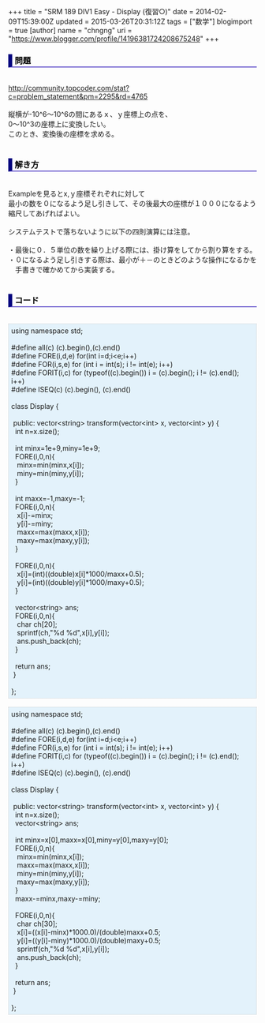 +++
title = "SRM 189 DIV1 Easy - Display (復習○)"
date = 2014-02-09T15:39:00Z
updated = 2015-03-26T20:31:12Z
tags = ["数学"]
blogimport = true 
[author]
	name = "chngng"
	uri = "https://www.blogger.com/profile/14196381724208675248"
+++

<div dir="ltr" style="text-align: left;" trbidi="on"><h3 style="border-bottom: 2px solid slateblue; border-left: 8px solid navy; color: black; padding: 0px 0px 1px 5px;">問題 </h3><br /><a href="http://community.topcoder.com/stat?c=problem_statement&amp;pm=2295&amp;rd=4765" target="_blank">http://community.topcoder.com/stat?c=problem_statement&amp;pm=2295&amp;rd=4765</a><br /><br />縦横が-10^6～10^6の間にあるｘ、ｙ座標上の点を、<br />0～10^3の座標上に変換したい。<br />このとき、変換後の座標を求める。<br /><br /><h3 style="border-bottom: 2px solid slateblue; border-left: 8px solid navy; color: black; padding: 0px 0px 1px 5px;">解き方 </h3><br />Exampleを見るとx,ｙ座標それぞれに対して<br />最小の数を０になるよう足し引きして、その後最大の座標が１０００になるよう縮尺してあげればよい。<br /><br />システムテストで落ちないように以下の四則演算には注意。<br /><br />・最後に０．５単位の数を繰り上げる際には、掛け算をしてから割り算をする。<br />・０になるよう足し引きする際は、最小が＋－のときどのような操作になるかを<br />　手書きで確かめてから実装する。<br /><br /><h3 style="border-bottom: 2px solid slateblue; border-left: 8px solid navy; color: black; padding: 0px 0px 1px 5px;">コード </h3><br /><div style="background-color: #e3f2fb; border: 1px dotted #CCCCCC; padding: 5px;">using namespace std;<br /><br />#define all(c) (c).begin(),(c).end()<br />#define FORE(i,d,e) for(int i=d;i&lt;e;i++)<br />#define FOR(i,s,e) for (int i = int(s); i != int(e); i++)<br />#define FORIT(i,c) for (typeof((c).begin()) i = (c).begin(); i != (c).end(); i++)<br />#define ISEQ(c) (c).begin(), (c).end()<br /><br />class Display {<br /><br /><span class="Apple-tab-span" style="white-space: pre;"> </span>public: vector&lt;string&gt; transform(vector&lt;int&gt; x, vector&lt;int&gt; y) {<br /><span class="Apple-tab-span" style="white-space: pre;">  </span>int n=x.size();<br /><br /><span class="Apple-tab-span" style="white-space: pre;">  </span>int minx=1e+9,miny=1e+9;<br /><span class="Apple-tab-span" style="white-space: pre;">  </span>FORE(i,0,n){<br /><span class="Apple-tab-span" style="white-space: pre;">   </span>minx=min(minx,x[i]);<br /><span class="Apple-tab-span" style="white-space: pre;">   </span>miny=min(miny,y[i]);<br /><span class="Apple-tab-span" style="white-space: pre;">  </span>}<br /><br /><span class="Apple-tab-span" style="white-space: pre;">  </span>int maxx=-1,maxy=-1;<br /><span class="Apple-tab-span" style="white-space: pre;">  </span>FORE(i,0,n){<br /><span class="Apple-tab-span" style="white-space: pre;">   </span>x[i]-=minx;<br /><span class="Apple-tab-span" style="white-space: pre;">   </span>y[i]-=miny;<br /><span class="Apple-tab-span" style="white-space: pre;">   </span>maxx=max(maxx,x[i]);<br /><span class="Apple-tab-span" style="white-space: pre;">   </span>maxy=max(maxy,y[i]);<br /><span class="Apple-tab-span" style="white-space: pre;">  </span>}<br /><br /><span class="Apple-tab-span" style="white-space: pre;">  </span>FORE(i,0,n){<br /><span class="Apple-tab-span" style="white-space: pre;">   </span>x[i]=(int)((double)x[i]*1000/maxx+0.5);<br /><span class="Apple-tab-span" style="white-space: pre;">   </span>y[i]=(int)((double)y[i]*1000/maxy+0.5);<br /><span class="Apple-tab-span" style="white-space: pre;">  </span>}<br /><br /><span class="Apple-tab-span" style="white-space: pre;">  </span>vector&lt;string&gt; ans;<br /><span class="Apple-tab-span" style="white-space: pre;">  </span>FORE(i,0,n){<br /><span class="Apple-tab-span" style="white-space: pre;">   </span>char ch[20];<br /><span class="Apple-tab-span" style="white-space: pre;">   </span>sprintf(ch,"%d %d",x[i],y[i]);<br /><span class="Apple-tab-span" style="white-space: pre;">   </span>ans.push_back(ch);<br /><span class="Apple-tab-span" style="white-space: pre;">  </span>}<br /><br /><span class="Apple-tab-span" style="white-space: pre;">  </span>return ans;<br /><span class="Apple-tab-span" style="white-space: pre;"> </span>}<br /><br />};</div><br /><div style="background-color: #e3f2fb; border: 1px dotted #CCCCCC; padding: 5px;">using namespace std;<br /><br />#define all(c) (c).begin(),(c).end()<br />#define FORE(i,d,e) for(int i=d;i&lt;e;i++)<br />#define FOR(i,s,e) for (int i = int(s); i != int(e); i++)<br />#define FORIT(i,c) for (typeof((c).begin()) i = (c).begin(); i != (c).end(); i++)<br />#define ISEQ(c) (c).begin(), (c).end()<br /><br />class Display {<br /><br /><span class="Apple-tab-span" style="white-space: pre;"> </span>public: vector&lt;string&gt; transform(vector&lt;int&gt; x, vector&lt;int&gt; y) {<br /><span class="Apple-tab-span" style="white-space: pre;">  </span>int n=x.size();<br /><span class="Apple-tab-span" style="white-space: pre;">  </span>vector&lt;string&gt; ans;<br /><br /><span class="Apple-tab-span" style="white-space: pre;">  </span>int minx=x[0],maxx=x[0],miny=y[0],maxy=y[0];<br /><span class="Apple-tab-span" style="white-space: pre;">  </span>FORE(i,0,n){<br /><span class="Apple-tab-span" style="white-space: pre;">   </span>minx=min(minx,x[i]);<br /><span class="Apple-tab-span" style="white-space: pre;">   </span>maxx=max(maxx,x[i]);<br /><span class="Apple-tab-span" style="white-space: pre;">   </span>miny=min(miny,y[i]);<br /><span class="Apple-tab-span" style="white-space: pre;">   </span>maxy=max(maxy,y[i]);<br /><span class="Apple-tab-span" style="white-space: pre;">  </span>}<br /><span class="Apple-tab-span" style="white-space: pre;">  </span>maxx-=minx,maxy-=miny;<br /><br /><span class="Apple-tab-span" style="white-space: pre;">  </span>FORE(i,0,n){<br /><span class="Apple-tab-span" style="white-space: pre;">   </span>char ch[30];<br /><span class="Apple-tab-span" style="white-space: pre;">   </span>x[i]=((x[i]-minx)*1000.0)/(double)maxx+0.5;<br /><span class="Apple-tab-span" style="white-space: pre;">   </span>y[i]=((y[i]-miny)*1000.0)/(double)maxy+0.5;<br /><span class="Apple-tab-span" style="white-space: pre;">   </span>sprintf(ch,"%d %d",x[i],y[i]);<br /><span class="Apple-tab-span" style="white-space: pre;">   </span>ans.push_back(ch);<br /><span class="Apple-tab-span" style="white-space: pre;">  </span>}<br /><br /><span class="Apple-tab-span" style="white-space: pre;">  </span>return ans;<br /><span class="Apple-tab-span" style="white-space: pre;"> </span>}<br /><br />};</div></div>
